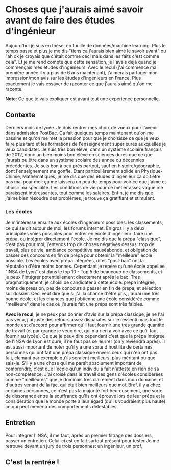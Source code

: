 # Choses que j'aurais aimé savoir avant de faire des études d'ingénieur

Aujourd'hui je suis en thèse, en fouille de données/machine learning. Plus le temps passe et plus je me dis "tiens ça j'aurais bien aimé le savoir avant" ou "ah ok je croyais que c'était comme ceci mais dans les faits c'est comme cela". 
Et je me rend compte que cette sensation, je l'avais déjà quand je commençais mes études d'ingénieurs. Avec le recul (j'ai commencé ma première année il y a plus de 6 ans maintenant), j'aimerais partager mon impression/mon avis sur les études d'ingénieurs en France. Plus exactement je vais essayer de raconter ce que j'aurais aimé qu'on me raconte.

**Note**: Ce que je vais expliquer est avant tout une expérience personnelle. 

## Contexte
Derniers mois de lycée. Je dois rentrer mes choix de voeux pour l'avenir dans admission PostBac. Ça fait quelques temps maintenant qu'on me bassine et qu'on me met la pression pour que je choisisse ce que je veux faire plus tard et les formations de l'enseignement supérieures auxquelles je veux candidater. 
Je suis très bon élève, dans un système scolaire français de 2012, donc un bien moins bon élève en sciences dures que ce que j'aurais pu être dans un système scolaire des année ou décennies précédentes. Je suis bon à peu près partout, sauf en histoire/géographie, dont l'enseignement me gonfle. Etant particulièrement solide en Physique-Chimie, Mathématiques, je me dis que des études d'ingénieur ça doit être pas mal pour moi: ça me laissera un peu de temps pour voir ce que j'aime et choisir ma spécialité. Les conditions de vie pour ce métier assez vague me paraissent intéressantes, tout comme les salaires. Enfin, je me dis que j'aime bien résoudre des problèmes, je trouve ça gratifiant et stimulant. 

### Les écoles
Je m'intéresse ensuite aux écoles d'ingénieurs possibles: les classements, ce qui se dit autour de moi, les forums internet. En gros il y a deux principales voies possibles pour entrer en école d'ingénieur: faire une prépa, ou intégrer directement l'école. Je me dis que la prépa "classique", c'est pas pour moi, j’entends trop de choses négatives dessus: trop de travail, plus de vie, ambiance compétitive nauséabonde, et obligation de passer des concours en fin de prépa pour obtenir la "meilleure" école possible. Les écoles avec prépa intégrées, dites "post-bac" ont la réputation d'être moins bonnes.  Cependant je repère qu'une école appellée "INSA de Lyon" est dans le top 10 - Top 5 de beaucoup de classements, et je peux l'intégrer potentiellement directement après le bac. Très pragmatiquement, je choisi de candidater à cette école: prépa intégrée, moins de pression, pas de concours à passer en fin de prépa, et sélection sur dossier. Ceci veut dire que si j'ai la chance d'être pris, j'aurai une très bonne école, et les chances que j'obtienne une école considérée comme "meilleure" dans le cas où j'aurais fait une prépa sont très faibles.

**Avec le recul**, je ne peux pas donner d'avis sur la prépa classique, je ne l'ai pas vécu, j'ai juste des retours assez disparates sur le ressenti mais tout le monde est d'accord pour affirmer qu'il faut fournir une très grande quantité de travail (et par grande je veux dire, qui n'a rien à voir avec ce qu'il faut fournir au lycée). Ce que je peux dire cependant c'est que la prépa intégrée de l'INSA de Lyon est dure, il ne faut pas se leurrer (on y reviendra après). Il est aussi important de noter qu'il y a une sorte d'hostilité de certaines personnes qui ont fait une prépa classique envers ceux qui n'en ont pas fait, clamant par exemple qu'ils seraient meilleurs, plus méritant ou que sais-je. S'il y a une chose qui me paraît absolument important de comprendre, c'est que l'école qu'un individu a fait n'atteste en rien de sa non-compétence. J'ai croisé dans le travail des gens d'écoles considérées comme "meilleures" que je dominais très clairement dans mon domaine, et d'autres venant de la fac, qui était bien meilleurs que moi. Bref, il y a chez certaines personnes, ce n'est pas la majorité fort heureusement, une sorte de dissonance entre la souffrance qu'ils ont éprouvé lors de leur prépa et la considération que le monde porte à leur égard (qu'ils voudraient plus haute) ce qui peut mener à des comportements détestables.

## Entretien
Pour intégrer l'INSA, il me faut, après un premier filtrage des dossiers, passer un entretien. Celui-ci est en fait surtout présent pour tester 
Je me retrouve devant un jury de trois personnes: un ingénieur, un prof, 

## C'est la rentrée !






